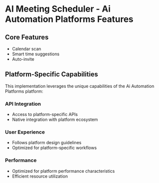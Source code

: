 # AI Meeting Scheduler - Ai Automation Platforms Features

## Core Features
- Calendar scan
- Smart time suggestions
- Auto-invite

## Platform-Specific Capabilities
This implementation leverages the unique capabilities of the Ai Automation Platforms platform:

### API Integration
- Access to platform-specific APIs
- Native integration with platform ecosystem

### User Experience
- Follows platform design guidelines
- Optimized for platform-specific workflows

### Performance
- Optimized for platform performance characteristics
- Efficient resource utilization
